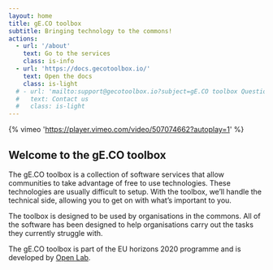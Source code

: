 ```yaml
---
layout: home
title: gE.CO toolbox
subtitle: Bringing technology to the commons!
actions:
  - url: '/about'
    text: Go to the services
    class: is-info
  - url: 'https://docs.gecotoolbox.io/'
    text: Open the docs
    class: is-light
  # - url: 'mailto:support@gecotoolbox.io?subject=gE.CO toolbox Question'
  #   text: Contact us
  #   class: is-light
---
```


{% vimeo 'https://player.vimeo.com/video/507074662?autoplay=1' %}

## Welcome to the gE.CO toolbox

The gE.CO toolbox is a collection of software services that allow communities to take advantage of free to use technologies.
These technologies are usually difficult to setup. With the toolbox, we’ll handle the technical side, allowing you to get on with what’s important to you.

The toolbox is designed to be used by organisations in the commons.
All of the software has been designed to help organisations carry out the tasks they currently struggle with.

The gE.CO toolbox is part of the EU horizons 2020 programme
and is developed by [Open Lab](https://openlab.ncl.ac.uk).
